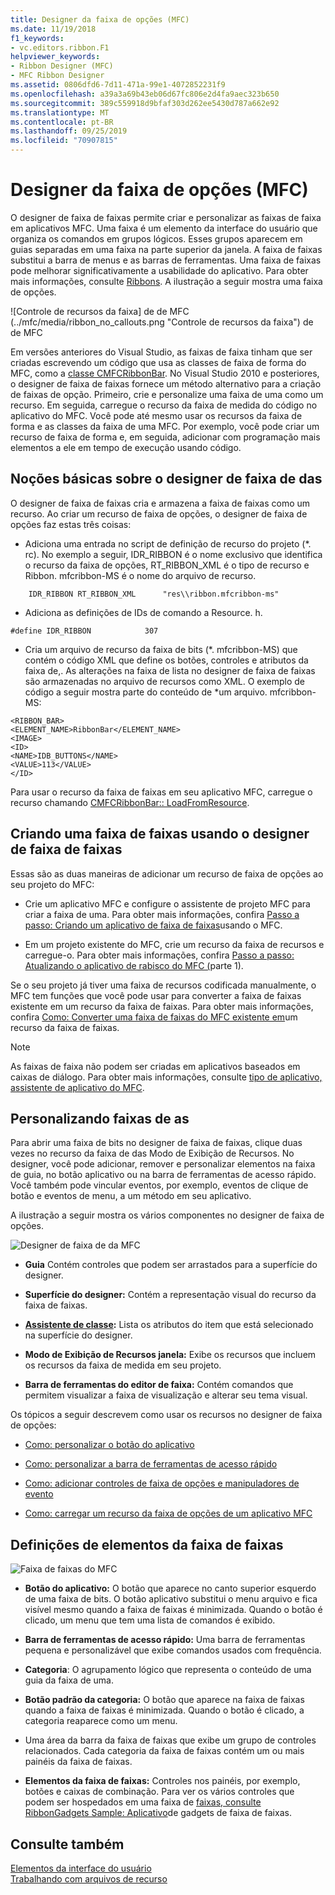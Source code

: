 ```yaml
---
title: Designer da faixa de opções (MFC)
ms.date: 11/19/2018
f1_keywords:
- vc.editors.ribbon.F1
helpviewer_keywords:
- Ribbon Designer (MFC)
- MFC Ribbon Designer
ms.assetid: 0806dfd6-7d11-471a-99e1-4072852231f9
ms.openlocfilehash: a39a3a69b43eb06d67fc806e2d4fa9aec323b650
ms.sourcegitcommit: 389c559918d9bfaf303d262ee5430d787a662e92
ms.translationtype: MT
ms.contentlocale: pt-BR
ms.lasthandoff: 09/25/2019
ms.locfileid: "70907815"
---
```

# <a name="ribbon-designer-mfc"></a>Designer da faixa de opções (MFC)

O designer de faixa de faixas permite criar e personalizar as faixas de faixa em aplicativos MFC. Uma faixa é um elemento da interface do usuário que organiza os comandos em grupos lógicos. Esses grupos aparecem em guias separadas em uma faixa na parte superior da janela. A faixa de faixas substitui a barra de menus e as barras de ferramentas. Uma faixa de faixas pode melhorar significativamente a usabilidade do aplicativo. Para obter mais informações, consulte [Ribbons](/windows/win32/uxguide/cmd-ribbons). A ilustração a seguir mostra uma faixa de opções.

![Controle de recursos da faixa] de de MFC (../mfc/media/ribbon_no_callouts.png "Controle de recursos da faixa") de de MFC

Em versões anteriores do Visual Studio, as faixas de faixa tinham que ser criadas escrevendo um código que usa as classes de faixa de forma do MFC, como a [classe CMFCRibbonBar](../mfc/reference/cmfcribbonbar-class.md). No Visual Studio 2010 e posteriores, o designer de faixa de faixas fornece um método alternativo para a criação de faixas de opção. Primeiro, crie e personalize uma faixa de uma como um recurso. Em seguida, carregue o recurso da faixa de medida do código no aplicativo do MFC. Você pode até mesmo usar os recursos da faixa de forma e as classes da faixa de uma MFC. Por exemplo, você pode criar um recurso de faixa de forma e, em seguida, adicionar com programação mais elementos a ele em tempo de execução usando código.

## <a name="understanding-the-ribbon-designer"></a>Noções básicas sobre o designer de faixa de das

O designer de faixa de faixas cria e armazena a faixa de faixas como um recurso. Ao criar um recurso de faixa de opções, o designer de faixa de opções faz estas três coisas:

- Adiciona uma entrada no script de definição de recurso do projeto (*. rc). No exemplo a seguir, IDR_RIBBON é o nome exclusivo que identifica o recurso da faixa de opções, RT_RIBBON_XML é o tipo de recurso e Ribbon. mfcribbon-MS é o nome do arquivo de recurso.

```
    IDR_RIBBON RT_RIBBON_XML      "res\\ribbon.mfcribbon-ms"
```

- Adiciona as definições de IDs de comando a Resource. h.

```
#define IDR_RIBBON            307
```

- Cria um arquivo de recurso da faixa de bits (*. mfcribbon-MS) que contém o código XML que define os botões, controles e atributos da faixa de,. As alterações na faixa de lista no designer de faixa de faixas são armazenadas no arquivo de recursos como XML. O exemplo de código a seguir mostra parte do conteúdo de \*um arquivo. mfcribbon-MS:

```
<RIBBON_BAR>
<ELEMENT_NAME>RibbonBar</ELEMENT_NAME>
<IMAGE>
<ID>
<NAME>IDB_BUTTONS</NAME>
<VALUE>113</VALUE>
</ID>
```

Para usar o recurso da faixa de faixas em seu aplicativo MFC, carregue o recurso chamando [CMFCRibbonBar:: LoadFromResource](../mfc/reference/cmfcribbonbar-class.md#loadfromresource).

## <a name="creating-a-ribbon-by-using-the-ribbon-designer"></a>Criando uma faixa de faixas usando o designer de faixa de faixas

Essas são as duas maneiras de adicionar um recurso de faixa de opções ao seu projeto do MFC:

- Crie um aplicativo MFC e configure o assistente de projeto MFC para criar a faixa de uma. Para obter mais informações, confira [Passo a passo: Criando um aplicativo de faixa de faixas](../mfc/walkthrough-creating-a-ribbon-application-by-using-mfc.md)usando o MFC.

- Em um projeto existente do MFC, crie um recurso da faixa de recursos e carregue-o. Para obter mais informações, confira [Passo a passo: Atualizando o aplicativo de rabisco do MFC (](../mfc/walkthrough-updating-the-mfc-scribble-application-part-1.md)parte 1).

Se o seu projeto já tiver uma faixa de recursos codificada manualmente, o MFC tem funções que você pode usar para converter a faixa de faixas existente em um recurso da faixa de faixas. Para obter mais informações, confira [Como: Converter uma faixa de faixas do MFC existente em](../mfc/how-to-convert-an-existing-mfc-ribbon-to-a-ribbon-resource.md)um recurso da faixa de faixas.

> [!NOTE]
>  As faixas de faixa não podem ser criadas em aplicativos baseados em caixas de diálogo. Para obter mais informações, consulte [tipo de aplicativo, assistente de aplicativo do MFC](../mfc/reference/application-type-mfc-application-wizard.md).

## <a name="customizing-ribbons"></a>Personalizando faixas de as

Para abrir uma faixa de bits no designer de faixa de faixas, clique duas vezes no recurso da faixa de das Modo de Exibição de Recursos. No designer, você pode adicionar, remover e personalizar elementos na faixa de guia, no botão aplicativo ou na barra de ferramentas de acesso rápido. Você também pode vincular eventos, por exemplo, eventos de clique de botão e eventos de menu, a um método em seu aplicativo.

A ilustração a seguir mostra os vários componentes no designer de faixa de opções.

![Designer de faixa de da MFC](../mfc/media/ribbon_designer.png "Designer de faixa de da MFC")

- **Guia** Contém controles que podem ser arrastados para a superfície do designer.

- **Superfície do designer:** Contém a representação visual do recurso da faixa de faixas.

- **[Assistente de classe](reference/mfc-class-wizard.md):** Lista os atributos do item que está selecionado na superfície do designer.

- **Modo de Exibição de Recursos janela:** Exibe os recursos que incluem os recursos da faixa de medida em seu projeto.

- **Barra de ferramentas do editor de faixa:** Contém comandos que permitem visualizar a faixa de visualização e alterar seu tema visual.

Os tópicos a seguir descrevem como usar os recursos no designer de faixa de opções:

- [Como: personalizar o botão do aplicativo](../mfc/how-to-customize-the-application-button.md)

- [Como: personalizar a barra de ferramentas de acesso rápido](../mfc/how-to-customize-the-quick-access-toolbar.md)

- [Como: adicionar controles de faixa de opções e manipuladores de evento](../mfc/how-to-add-ribbon-controls-and-event-handlers.md)

- [Como: carregar um recurso da faixa de opções de um aplicativo MFC](../mfc/how-to-load-a-ribbon-resource-from-an-mfc-application.md)

## <a name="definitions-of-ribbon-elements"></a>Definições de elementos da faixa de faixas

![Faixa de faixas do MFC](../mfc/media/ribbon.png "Faixa de faixas do MFC")

- **Botão do aplicativo:** O botão que aparece no canto superior esquerdo de uma faixa de bits. O botão aplicativo substitui o menu arquivo e fica visível mesmo quando a faixa de faixas é minimizada. Quando o botão é clicado, um menu que tem uma lista de comandos é exibido.

- **Barra de ferramentas de acesso rápido:** Uma barra de ferramentas pequena e personalizável que exibe comandos usados com frequência.

- **Categoria**: O agrupamento lógico que representa o conteúdo de uma guia da faixa de uma.

- **Botão padrão da categoria:** O botão que aparece na faixa de faixas quando a faixa de faixas é minimizada. Quando o botão é clicado, a categoria reaparece como um menu.

- Uma área da barra da faixa de faixas que exibe um grupo de controles relacionados. Cada categoria da faixa de faixas contém um ou mais painéis da faixa de faixas.

- **Elementos da faixa de faixas:** Controles nos painéis, por exemplo, botões e caixas de combinação. Para ver os vários controles que podem ser hospedados em uma faixa de [faixas, consulte RibbonGadgets Sample: Aplicativo](../overview/visual-cpp-samples.md)de gadgets de faixa de faixas.

## <a name="see-also"></a>Consulte também

[Elementos da interface do usuário](../mfc/user-interface-elements-mfc.md)<br/>
[Trabalhando com arquivos de recurso](../windows/working-with-resource-files.md)
